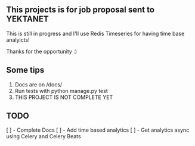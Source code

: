 ## This projects is for job proposal sent to YEKTANET

This is still in progress and I'll use Redis Timeseries for having
time base analyicts!

Thanks for the opportunity :)


## Some tips

1. Docs are on /docs/
2. Run tests with python manage.py test
3. THIS PROJECT IS NOT COMPLETE YET

## TODO

[ ] - Complete Docs
[ ] - Add time based analytics
[ ] - Get analytics async using Celery and Celery Beats
